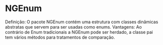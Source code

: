 # NGEnum

Definição: 
  O pacote NGEnum contém uma estrutura com classes dinâmicas abstratas que servem para ser usadas como enums.
Vantagens: 
  Ao contrário de Enum tradicionais a NGEnum pode ser herdado, a classe pai tem vários métodos para tratamentos de comparação.
